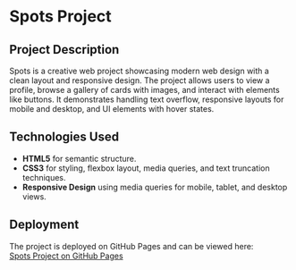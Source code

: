 # Spots Project

## Project Description

Spots is a creative web project showcasing modern web design with a clean layout and responsive design. The project allows users to view a profile, browse a gallery of cards with images, and interact with elements like buttons. It demonstrates handling text overflow, responsive layouts for mobile and desktop, and UI elements with hover states.

## Technologies Used

- **HTML5** for semantic structure.
- **CSS3** for styling, flexbox layout, media queries, and text truncation techniques.
- **Responsive Design** using media queries for mobile, tablet, and desktop views.

## Deployment

The project is deployed on GitHub Pages and can be viewed here:  
[Spots Project on GitHub Pages](https://yourusername.github.io/spots-project/)
